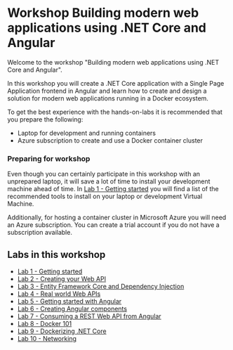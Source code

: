 # Workshop Building modern web applications using .NET Core and Angular
Welcome to the workshop "Building modern web applications using .NET Core and Angular". 

In this workshop you will create a .NET Core application with a Single Page Application frontend in Angular and learn how to create and design a solution for modern web applications running in a Docker ecosystem.

To get the best experience with the hands-on-labs it is recommended that you prepare the following:
- Laptop for development and running containers
- Azure subscription to create and use a Docker container cluster

### Preparing for workshop

Even though you can certainly participate in this workshop with an unprepared laptop, it will save a lot of time to install your development machine ahead of time. In [Lab 1 - Getting started](docs/Lab1-GettingStarted.md) you will find a list of the recommended tools to install on your laptop or development Virtual Machine.

Additionally, for hosting a container cluster in Microsoft Azure you will need an Azure subscription. You can create a trial account if you do not have a subscription available.

## Labs in this workshop

- [Lab 1 - Getting started](docs/Lab1-GettingStarted.md)
- [Lab 2 - Creating your Web API](docs/Lab2-CreatingWebAPI.md)
- [Lab 3 - Entity Framework Core and Dependency Injection](docs/Lab3-EntityFrameworkCore.md)
- [Lab 4 - Real world Web APIs](docs/Lab4-RealWorldWebAPI.md)
- [Lab 5 - Getting started with Angular ](docs/Lab5-GettingStartedAngular.md)
- [Lab 6 - Creating Angular components](docs/Lab6-CreatingComponents.md)
- [Lab 7 - Consuming a REST Web API from Angular](docs/Lab7-ConsumingWebApi.md)
- [Lab 8 - Docker 101](docs/Lab8-Docker101.md)
- [Lab 9 - Dockerizing .NET Core](docs/Lab9-DockerizingNETCore.md)
- [Lab 10 - Networking](docs/Lab10-Networking.md)
